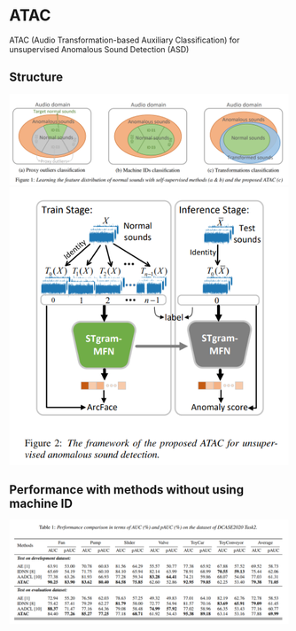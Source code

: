 # ATAC
ATAC (Audio Transformation-based Auxiliary Classification) for unsupervised Anomalous Sound Detection (ASD)

## Structure
![](method_1.png)
![](method_2.png)

## Performance with methods without using machine ID
![](performance.png)